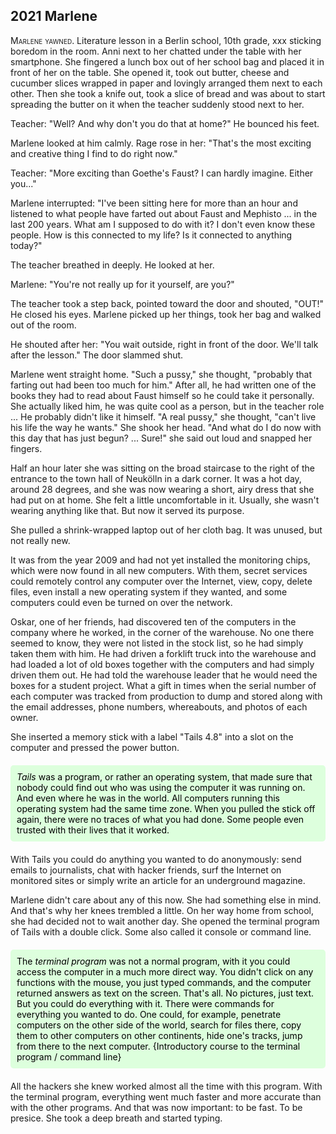 
## **2021** Marlene

<span style="font-variant:small-caps;">Marlene yawned.</span> Literature lesson in a Berlin school, 10th grade, xxx sticking boredom in the room.
Anni next to her chatted under the table with her smartphone.
She fingered a lunch box out of her school bag and placed it in front of her on the table.
She opened it, took out butter, cheese and cucumber slices wrapped in paper and lovingly arranged them next to each other.
Then she took a knife out, took a slice of bread and was about to start spreading the butter on it when the teacher suddenly stood next to her.

Teacher: "Well? And why don't you do that at home?"
He bounced his feet.

Marlene looked at him calmly.
Rage rose in her: "That's the most exciting and creative thing I find to do right now."

Teacher: "More exciting than Goethe's Faust? I can hardly imagine.
Either you..."

Marlene interrupted: "I've been sitting here for more than an hour and listened to what people have farted out about Faust and Mephisto ... in the last 200 years.
What am I supposed to do with it? I don't even know these people.
How is this connected to my life? Is it connected to anything today?"

The teacher breathed in deeply.
He looked at her.

Marlene: "You're not really up for it yourself, are you?"

The teacher took a step back, pointed toward the door and shouted, "OUT!" He closed his eyes.
Marlene picked up her things, took her bag and walked out of the room.

He shouted after her: "You wait outside, right in front of the door.
We'll talk after the lesson." The door slammed shut.

Marlene went straight home.
"Such a pussy," she thought, "probably that farting out had been too much for him." After all, he had written one of the books they had to read about Faust himself so he could take it personally.
She actually liked him, he was quite cool as a person, but in the teacher role ... He probably didn't like it himself.
"A real pussy," she thought, "can't live his life the way he wants." She shook her head. 
"And what do I do now with this day that has just begun? ...
Sure!" she said out loud and snapped her fingers.

Half an hour later she was sitting on the broad staircase to the right of the entrance to the town hall of Neukölln in a dark corner.
It was a hot day, around 28 degrees, and she was now wearing a short, airy dress that she had put on at home.
She felt a little uncomfortable in it. Usually, she wasn't wearing anything like that.
But now it served its purpose.

She pulled a shrink-wrapped laptop out of her cloth bag.
It was unused, but not really new.




It was from the year 2009 and had not yet installed the monitoring chips, which were now found in all new computers.
With them, secret services could remotely control any computer over the Internet, view, copy, delete files, even install a new operating system if they wanted, and some computers could even be turned on over the network.

Oskar, one of her friends, had discovered ten of the computers in the company where he worked, in the corner of the warehouse.
No one there seemed to know, they were not listed in the stock list, so he had simply taken them with him.
He had driven a forklift truck into the warehouse and had loaded a lot of old boxes together with the computers and had simply driven them out.
He had told the warehouse leader that he would need the boxes for a student project.
What a gift in times when the serial number of each computer was tracked from production to dump and stored along with the email addresses, phone numbers, whereabouts, and photos of each owner.

She inserted a memory stick with a label "Tails 4.8" into a slot on the computer and pressed the power button.

<div style="background-color: #dfd; color: black; padding: 10px; margin: 20px 0; border-radius: 5px;">
<em>Tails</em> was a program, or rather an operating system, that made sure that nobody could find out who was using the computer it was running on.
And even where he was in the world.
All computers running this operating system had the same time zone.
When you pulled the stick off again, there were no traces of what you had done.
Some people even trusted with their lives that it worked.
</div>
With Tails you could do anything you wanted to do anonymously: send emails to journalists, chat with hacker friends, surf the Internet on monitored sites or simply write an article for an underground magazine.

Marlene didn't care about any of this now.
She had something else in mind.
And that's why her knees trembled a little.
On her way home from school, she had decided not to wait another day.
She opened the terminal program of Tails with a double click.
Some also called it console or command line.

<div style="background-color: #dfd; color: black; padding: 10px; margin: 20px 0; border-radius: 5px;">
The <em>terminal program</em> was not a normal program, with it you could access the computer in a much more direct way.
You didn't click on any functions with the mouse, you just typed commands, and the computer returned answers as text on the screen.
That's all.
No pictures, just text.
But you could do everything with it.
There were commands for everything you wanted to do.
One could, for example, penetrate computers on the other side of the world, search for files there, copy them to other computers on other continents, hide one's tracks, jump from there to the next computer.
{Introductory course to the terminal program / command line} </div>

All the hackers she knew worked almost all the time with this program.
With the terminal program, everything went much faster and more accurate than with the other programs.
And that was now important: to be fast.
To be presice.
She took a deep breath and started typing.
